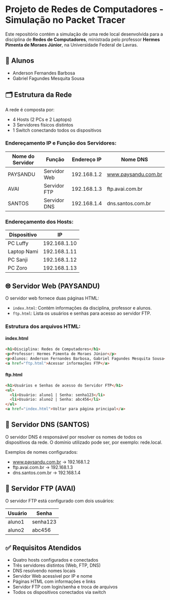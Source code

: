 # Projeto de Redes de Computadores - Simulação no Packet Tracer

Este repositório contém a simulação de uma rede local desenvolvida para a disciplina de **Redes de Computadores**, ministrada pelo professor **Hermes Pimenta de Moraes Júnior**, na Universidade Federal de Lavras.

## 👥 Alunos

- Anderson Fernandes Barbosa  
- Gabriel Fagundes Mesquita Sousa

## 🗂 Estrutura da Rede

A rede é composta por:

- 4 Hosts (2 PCs e 2 Laptops)
- 3 Servidores físicos distintos
- 1 Switch conectando todos os dispositivos

### Endereçamento IP e Função dos Servidores:

| Nome do Servidor | Função             | Endereço IP      | Nome DNS             |
|------------------|--------------------|------------------|----------------------|
| PAYSANDU         | Servidor Web       | 192.168.1.2      | www.paysandu.com.br  |
| AVAI             | Servidor FTP       | 192.168.1.3      | ftp.avai.com.br      |
| SANTOS           | Servidor DNS       | 192.168.1.4      | dns.santos.com.br    |

### Endereçamento dos Hosts:

| Dispositivo     | IP              |
|-----------------|-----------------|
| PC Luffy        | 192.168.1.10    |
| Laptop Nami     | 192.168.1.11    |
| PC Sanji        | 192.168.1.12    |
| PC Zoro         | 192.168.1.13    |

## 🌐 Servidor Web (PAYSANDU)

O servidor web fornece duas páginas HTML:

- `index.html`: Contém informações da disciplina, professor e alunos.
- `ftp.html`: Lista os usuários e senhas para acesso ao servidor FTP.

### Estrutura dos arquivos HTML:

#### index.html
```html
<h1>Disciplina: Redes de Computadores</h1>
<p>Professor: Hermes Pimenta de Moraes Júnior</p>
<p>Alunos: Anderson Fernandes Barbosa, Gabriel Fagundes Mesquita Sousa</p>
<a href="ftp.html">Acessar informações FTP</a>
```

#### ftp.html
```html
<h1>Usuários e Senhas de acesso do Servidor FTP</h1>
<ul>
  <li>Usuário: aluno1 | Senha: senha123</li>
  <li>Usuário: aluno2 | Senha: abc456</li>
</ul>
<a href="index.html">Voltar para página principal</a>
```

## 📡 Servidor DNS (SANTOS)

O servidor DNS é responsável por resolver os nomes de todos os dispositivos da rede. O domínio utilizado pode ser, por exemplo: rede.local.

Exemplos de nomes configurados:

- www.paysandu.com.br → 192.168.1.2
- ftp.avai.com.br → 192.168.1.3
- dns.santos.com.br → 192.168.1.4

## 📁 Servidor FTP (AVAI)

O servidor FTP está configurado com dois usuários:

| Usuário	| Senha    | 
|---------|----------|
| aluno1	| senha123 |
| aluno2	| abc456   |

## ✅ Requisitos Atendidos

- Quatro hosts configurados e conectados
- Três servidores distintos (Web, FTP, DNS)
- DNS resolvendo nomes locais
- Servidor Web acessível por IP e nome
- Páginas HTML com informações e links
- Servidor FTP com login/senha e troca de arquivos
- Todos os dispositivos conectados via switch
